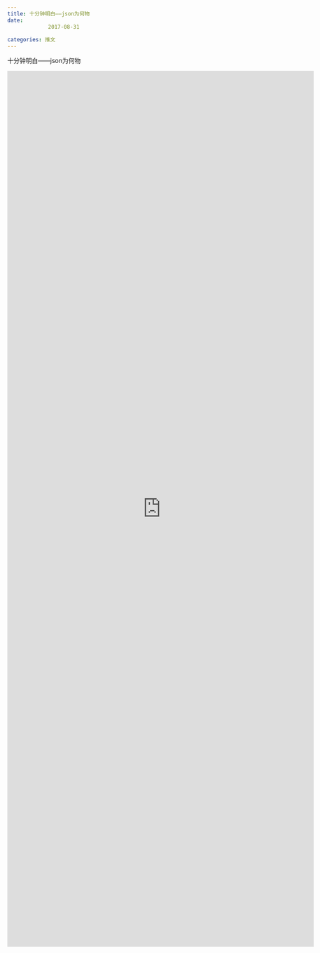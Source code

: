 ```yaml
---
title: 十分钟明白——json为何物
date: 
             2017-08-31
            
categories: 推文
---
```

十分钟明白——json为何物<!--more-->
<iframe src="http://202.114.234.173:8669/appbbs/Stata_Article/@十分钟明白——json为何物.htm" width="700px" height="2000px" scrolling="auto" frameborder=0 ></iframe>